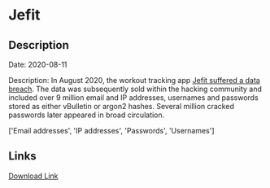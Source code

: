 # Jefit

## Description

Date: 2020-08-11

Description:
In August 2020, the workout tracking app <a href="https://www.jefit.com/jefit-news-product-updates/jefit-data-incident-public-announcement" target="_blank" rel="noopener">Jefit suffered a data breach</a>. The data was subsequently sold within the hacking community and included over 9 million email and IP addresses, usernames and passwords stored as either vBulletin or argon2 hashes. Several million cracked passwords later appeared in broad circulation.


['Email addresses', 'IP addresses', 'Passwords', 'Usernames']

## Links

[Download Link](https://link-to.net/1229997/162.82412726933615/dynamic/?r=aHR0cHM6Ly93d3cubWVkaWFmaXJlLmNvbS92aWV3L2JDdHQxZWk3c2ExOHAwUy9qZWZpdC5jb20vZmlsZQ==)